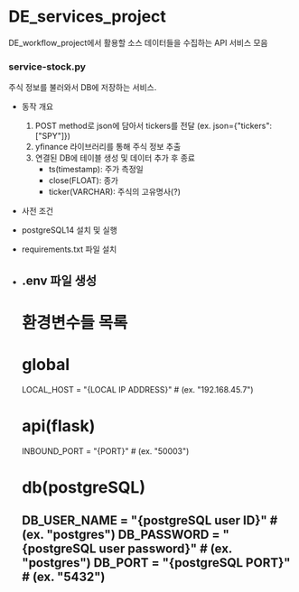 # DE_services_project
DE_workflow_project에서 활용할 소스 데이터들을 수집하는 API 서비스 모음

### service-stock.py
 주식 정보를 불러와서 DB에 저장하는 서비스. 

* 동작 개요
    1. POST method로 json에 담아서 tickers를 전달 (ex. json={"tickers":\["SPY"\]})
    2. yfinance 라이브러리를 통해 주식 정보 추출
    3. 연결된 DB에 테이블 생성 및 데이터 추가 후 종료
        - ts(timestamp): 주가 측정일
        - close(FLOAT): 종가
        - ticker(VARCHAR): 주식의 고유명사(?)


* 사전 조건
 - postgreSQL14 설치 및 실행
 - requirements.txt 파일 설치
 - .env 파일 생성
    ---
    # 환경변수들 목록

    # global
    LOCAL_HOST = "{LOCAL IP ADDRESS}" # (ex. "192.168.45.7")

    # api(flask)
    INBOUND_PORT = "{PORT}" # (ex. "50003")

    # db(postgreSQL)
    DB_USER_NAME = "{postgreSQL user ID}" # (ex. "postgres")
    DB_PASSWORD = "{postgreSQL user password}" # (ex. "postgres")
    DB_PORT = "{postgreSQL PORT}" # (ex. "5432")
    ---